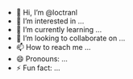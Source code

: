 - 👋 Hi, I’m @loctranl
- 👀 I’m interested in ...
- 🌱 I’m currently learning ...
- 💞️ I’m looking to collaborate on ...
- 📫 How to reach me ...
- 😄 Pronouns: ...
- ⚡ Fun fact: ...

<!---
loctranl/loctranl is a ✨ special ✨ repository because its `README.md` (this file) appears on your GitHub profile.
You can click the Preview link to take a look at your changes.
--->
